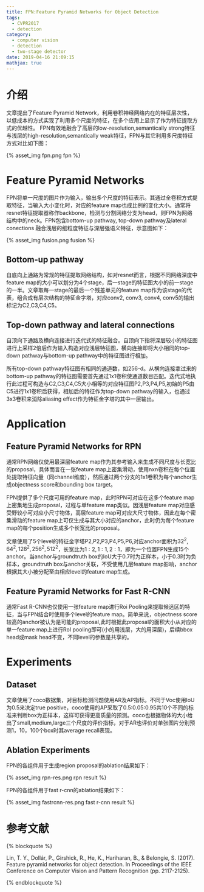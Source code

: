 ```yaml
---
title: FPN:Feature Pyramid Networks for Object Detection
tags:
  - CVPR2017
  - detection
category:
  - computer vision
  - detection
  - two-stage detector
date: 2019-04-16 21:09:15
mathjax: true
---
```


# 介绍

文章提出了Feature Pyramid Network，利用卷积神经网络内在的特征层次性，以低成本的方式实现了利用多个尺度的特征，在多个应用上显示了作为特征提取方式的优越性。
FPN有效地融合了高层的low-resolution,semantically strong特征与浅层的high-resolution,semantically weak特征，FPN与其它利用多尺度特征方式对比如下图：

<div class='img-size-half'>
{% asset_img fpn.png fpn %}
</div>

# Feature Pyramid Networks

FPN将单一尺度的图片作为输入，输出多个尺度的特征表示。其通过全卷积方式提取特征，当输入大小变化时，对应的feature map也成比例的变化大小。通常将resnet特征提取器称作backbone，检测与分割网络分支为head，则FPN为网络结构中的neck。FPN包含bottom-up pathway, top-down pathway及lateral conections 融合浅层的细粒度特征与深层强语义特征，示意图如下：

<div class='img-size-half'>
{% asset_img fusion.png fusion %}
</div>

## Bottom-up pathway

自底向上通路为常规的特征提取网络结构，如对resnet而言，根据不同网络深度中feature map的大小可以划分为4个stage，后一stage的特征图大小的前一stage的一半。文章取每一stage的最后一个残差单元的feature map作为该stage的代表，组合成有层次结构的特征金字塔，对应conv2, conv3, conv4, conv5的输出标记为C2,C3,C4,C5。

## Top-down pathway and lateral connections

自顶向下通路及横向连接进行迭代式的特征融合。自顶向下指将深层较小的特征图进行上采样2倍后作为输入构造对应浅层特征图，横向连接即将大小相同的top-down pathway与bottom-up pathway中的特征图进行相加。

所有top-down pathway特征图有相同的通道数，如256-d。从横向连接拿过来的bottom-up pathway的特征图需要首先通过1x1卷积使通道数目匹配。迭代式地执行此过程可构造与C2,C3,C4,C5大小相等的对应特征图P2,P3,P4,P5,初始的P5由C5进行1x1卷积后获得，相加后的特征作为top-down pathway的输入，也通过3x3卷积来消除aliasing effect作为特征金字塔的其中一层输出。

# Application

## Feature Pyramid Networks for RPN

通常RPN网络仅使用最深层feature map作为其参考输入来生成不同尺度与长宽比的proposal，具体而言在一张feature map上密集滑动，使用nxn卷积在每个位置处提取特征向量（同channel维度），然后通过两个分支的1x1卷积为每个anchor生成objectness score和bounding box target。

FPN提供了多个尺度可用的feature map，此时RPN可对应在这多个feature map上密集地生成proposal，过程与单feature map类似。因浅层feature map对应感受野较小可对应小尺寸物体，高层feature map可对应大尺寸物体，因此在每个密集滑动的feature map上可仅生成与其大小对应的anchor，此时仍为每个feature map的每个position生成多个长宽比的proposal。

文章使用了5个level的特征金字塔P2,P2,P3,P4,P5,P6,对应anchor面积为$32^2,64^2,128^2,256^2,512^2$，长宽比为$1:2,1:1,2:1$，即为一个位置FPN生成15个anchor。当anchor与groundtruth box的IoU大于0.7时为正样本，小于0.3时为负样本，groundtruth box与anchor关联，不受使用几层feature map影响，anchor根据其大小被分配至由相应level的feature map生成。

## Feature Pyramid Networks for Fast R-CNN

通常Fast R-CNN也仅使用一张feature map进行Roi Pooling来提取候选区的特征，当与FPN结合时使用多个level的feature map。简单来说，objectness score较高的anchor被认为是可能的proposal,此时根据此proposal的面积大小从对应的单一feature map上进行RoI pooling即可(小的用浅层，大的用深层)，后续bbox head或mask head不变，不同level的参数是共享的。

# Experiments

## Dataset

文章使用了coco数据集，对目标检测问题使用AR及AP指标。不同于Voc使用IoU为0.5来决定true positive，coco使用的AP采取了0.5:0.05:0.95共10个不同的标准来判断box为正样本，这样可获得更高质量的预测。coco也根据物体的大小给出了small,medium,large三个尺度的评价指标，对于AR也评价对单张图片分别预测1，10，100个box时其average recall表现。

## Ablation Experiments

FPN的各组件用于生成region proposal的ablation结果如下：

{% asset_img rpn-res.png rpn result %}

FPN的各组件用于fast r-cnn的ablation结果如下：

{% asset_img fastrcnn-res.png fast r-cnn result %}

# 参考文献

{% blockquote %}

Lin, T. Y., Dollár, P., Girshick, R., He, K., Hariharan, B., & Belongie, S. (2017). Feature pyramid networks for object detection. In Proceedings of the IEEE Conference on Computer Vision and Pattern Recognition (pp. 2117-2125).

{% endblockquote %}

